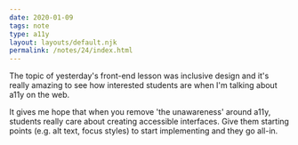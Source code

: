 ```yaml
---
date: 2020-01-09
tags: note
type: a11y
layout: layouts/default.njk
permalink: /notes/24/index.html
---
```


The topic of yesterday's front-end lesson was inclusive design and it's really amazing to see how interested students are when I'm talking about a11y on the web. 

It gives me hope that when you remove 'the unawareness' around a11y, students really care about creating accessible interfaces. Give them starting points (e.g. alt text, focus styles) to start implementing and they go all-in.
